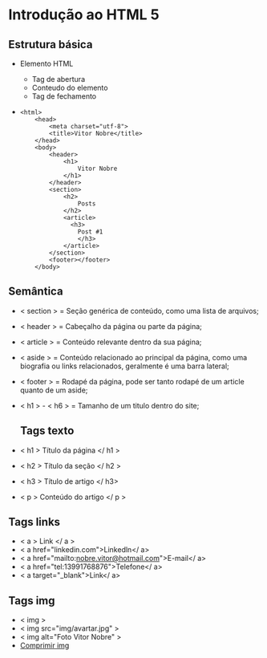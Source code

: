 # Introdução ao HTML 5

## Estrutura básica 

- Elemento HTML  
  - Tag de abertura 
  - Conteudo do elemento
  - Tag de fechamento 

- <!DOCTYPE html>
      <html>
          <head>
              <meta charset="utf-8">
              <title>Vitor Nobre</title>
          </head>
          <body>
              <header>
                  <h1>
                      Vitor Nobre
                  </h1>
              </header>
              <section>
                  <h2>
                      Posts
                  </h2>
                  <article>
                  	<h3>
                      Post #1
                      </h3>
                  </article>
              </section>
              <footer></footer>
          </body>
  </html>

## Semântica ##

- < section > = Seção genérica de conteúdo, como uma lista de arquivos;

- < header > = Cabeçalho da página ou parte da página;

- < article > = Conteúdo relevante dentro da sua página;

- < aside > = Conteúdo relacionado ao principal da página, como uma biografia ou links relacionados, geralmente é uma barra lateral;

- < footer > = Rodapé da página, pode ser tanto rodapé de um article quanto de um aside;

- < h1 > - < h6 > = Tamanho de um titulo dentro do site;

  ## Tags texto

- < h1 > Título da página </ h1 >
- < h2 > Título da seção </ h2 >
- < h3 > Título de artigo </ h3>
- < p > Conteúdo do artigo </ p >

## Tags links

- < a > Link </ a >
- < a href="linkedin.com">Linkedln</ a>
- < a href="mailto:nobre.vitor@hotmail.com">E-mail</ a>
- < a href="tel:13991768876">Telefone</ a>
- < a target="_blank">Link</ a>

## Tags img

- < img >
- < img src="img/avartar.jpg" >
- < img alt="Foto Vitor Nobre" >
- [Comprimir img](https://tinypng.com/)